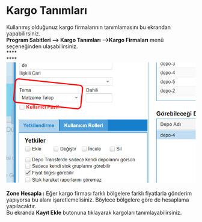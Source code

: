 # Kargo Tanımları

Kullanmış olduğunuz kargo firmalarının tanımlamasını bu ekrandan yapabilirsiniz.\
**Program Sabitleri --> Kargo Tanımları -->Kargo Firmaları** menü seçeneğinden ulaşabilirsiniz.\
****\
****![](<../../.gitbook/assets/image (34).png>)\
\
**Zone Hesapla :** Eğer kargo firması farklı bölgelere farklı fiyatlarla gönderim yapıyorsa bu alanı işaretlemelisiniz. Böylece bölgelere göre de hesaplama yapılacaktır.\
Bu ekranda **Kayıt Ekle** butonuna tıklayarak kargoları tanımlayabilirsiniz.&#x20;
